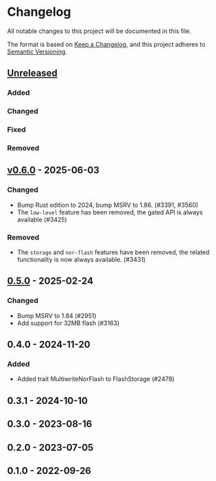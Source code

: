 # Changelog

All notable changes to this project will be documented in this file.

The format is based on [Keep a Changelog](https://keepachangelog.com/en/1.0.0/),
and this project adheres to [Semantic Versioning](https://semver.org/spec/v2.0.0.html).

## [Unreleased]

### Added


### Changed


### Fixed


### Removed


## [v0.6.0] - 2025-06-03

### Changed

- Bump Rust edition to 2024, bump MSRV to 1.86. (#3391, #3560)
- The `low-level` feature has been removed, the gated API is always available (#3425)

### Removed

- The `storage` and `nor-flash` features have been removed, the related functionality is now always available. (#3431)

## [0.5.0] - 2025-02-24

### Changed

- Bump MSRV to 1.84 (#2951)
- Add support for 32MB flash (#3163)

## 0.4.0 - 2024-11-20

### Added

- Added trait MultiwriteNorFlash to FlashStorage (#2478)

## 0.3.1 - 2024-10-10

## 0.3.0 - 2023-08-16

## 0.2.0 - 2023-07-05

## 0.1.0 - 2022-09-26

[0.5.0]: https://github.com/esp-rs/esp-hal/releases/tag/esp-storage-v0.5.0
[v0.6.0]: https://github.com/esp-rs/esp-hal/compare/esp-storage-v0.5.0...esp-storage-v0.6.0
[Unreleased]: https://github.com/esp-rs/esp-hal/compare/esp-storage-v0.6.0...HEAD
